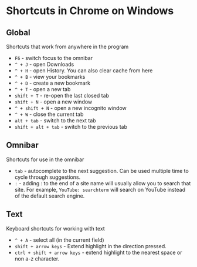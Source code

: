 # Shortcuts in Chrome on Windows

## Global
Shortcuts that work from anywhere in the program
* `F6` - switch focus to the omnibar
* `^ + J` - open Downloads
* `^ + H` - open History. You can also clear 
cache from here
* `^ + B` - view your bookmarks
* `^ + D` - create a new bookmark
* `^ + T` - open a new tab
* `shift + T` - re-open the last closed tab
* `shift + N` - open a new window
* `^ + shift + N` - open a new incognito window
* `^ + W` - close the current tab
* `alt + tab` - switch to the next tab
* `shift + alt + tab` - switch to the previous 
tab

## Omnibar
Shortcuts for use in the omnibar
* `tab` - autocomplete to the next suggestion. 
Can be used multiple time to cycle through 
suggestions.
* `:` - adding : to the end of a site name will usually allow you to search that site. For example, 
`YouTube: searchterm` will search on YouTube instead of the default search engine.

## Text
Keyboard shortcuts for working with text
* `^ + A` - select all (in the current field)
* `shift + arrow keys` - Extend highlight in the direction pressed.
* `ctrl + shift + arrow keys` - extend highlight to the nearest space or non a-z character.

